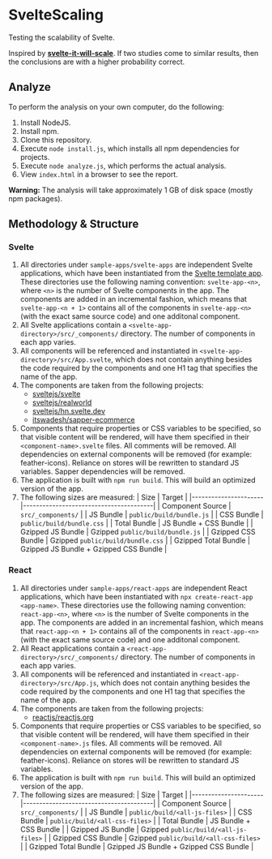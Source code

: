 # SvelteScaling
Testing the scalability of Svelte.

Inspired by **[svelte-it-will-scale](https://github.com/halfnelson/svelte-it-will-scale)**. If two studies come to similar results, then the conclusions are with a higher probability correct.

## Analyze

To perform the analysis on your own computer, do the following: 

1. Install NodeJS.
2. Install npm.
3. Clone this repository.
4. Execute `node install.js`, which installs all npm dependencies for projects.
5. Execute `node analyze.js`, which performs the actual analysis.
6. View `index.html` in a browser to see the report.

**Warning:** The analysis will take approximately 1 GB of disk space (mostly npm packages). 

## Methodology & Structure

### Svelte
1. All directories under `sample-apps/svelte-apps` are independent Svelte applications, which have been instantiated from the [Svelte template app](https://github.com/sveltejs/template). These directories use the following naming convention: `svelte-app-<n>`, where `<n>` is the number of Svelte components in the app. The components are added in an incremental fashion, which means that `svelte-app-<n + 1>` contains all of the components in `svelte-app-<n>` (with the exact same source code) and one additonal component.
2. All Svelte applications contain a `<svelte-app-directory>/src/_components/` directory. The number of components in each app varies.
3. All components will be referenced and instantiated in `<svelte-app-directory>/src/App.svelte`, which does not contain anything besides the code required by the components and one H1 tag that specifies the name of the app.
4. The components are taken from the following projects:
    + [sveltejs/svelte](https://github.com/sveltejs/svelte)
    + [sveltejs/realworld](https://github.com/sveltejs/realworld)
    + [sveltejs/hn.svelte.dev](https://github.com/sveltejs/hn.svelte.dev)
    + [itswadesh/sapper-ecommerce](https://github.com/itswadesh/sapper-ecommerce)
5. Components that require properties or CSS variables to be specified, so that visible content will be rendered, will have them specified in their `<component-name>.svelte` files. All comments will be removed. All dependencies on external components will be removed (for example: feather-icons). Reliance on stores will be rewritten to standard JS variables. Sapper dependencies will be removed.
6. The application is built with `npm run build`. This will build an optimized version of the app.
7. The following sizes are measured:
    | Size                 | Target                                 |
    |----------------------|----------------------------------------|
    | Component Source     | `src/_components/`                     |
    | JS Bundle            | `public/build/bundle.js`               |
    | CSS Bundle           | `public/build/bundle.css`              |
    | Total Bundle         | JS Bundle + CSS Bundle                 |
    | Gzipped JS Bundle    | Gzipped `public/build/bundle.js`       |
    | Gzipped CSS Bundle   | Gzipped `public/build/bundle.css`      |
    | Gzipped Total Bundle | Gzipped JS Bundle + Gzipped CSS Bundle |

### React

1. All directories under `sample-apps/react-apps` are independent React applications, which have been instantiated with `npx create-react-app <app-name>`. These directories use the following naming convention: `react-app-<n>`, where `<n>` is the number of Svelte components in the app. The components are added in an incremental fashion, which means that `react-app-<n + 1>` contains all of the components in `react-app-<n>` (with the exact same source code) and one additonal component.
2. All React applications contain a `<react-app-directory>/src/_components/` directory. The number of components in each app varies.
3. All components will be referenced and instantiated in `<react-app-directory>/src/App.js`, which does not contain anything besides the code required by the components and one H1 tag that specifies the name of the app.
4. The components are taken from the following projects:
    + [reactjs/reactjs.org](https://github.com/reactjs/reactjs.org)
5. Components that require properties or CSS variables to be specified, so that visible content will be rendered, will have them specified in their `<component-name>.js` files. All comments will be removed. All dependencies on external components will be removed (for example: feather-icons). Reliance on stores will be rewritten to standard JS variables. 
6. The application is built with `npm run build`. This will build an optimized version of the app.
7. The following sizes are measured:
    | Size                 | Target                                 |
    |----------------------|----------------------------------------|
    | Component Source     | `src/_components/`                     |
    | JS Bundle            | `public/build/<all-js-files>`          |
    | CSS Bundle           | `public/build/<all-css-files>`         |
    | Total Bundle         | JS Bundle + CSS Bundle                 |
    | Gzipped JS Bundle    | Gzipped `public/build/<all-js-files>`  |
    | Gzipped CSS Bundle   | Gzipped `public/build/<all-css-files>` |
    | Gzipped Total Bundle | Gzipped JS Bundle + Gzipped CSS Bundle |